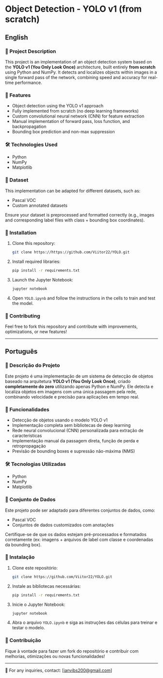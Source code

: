 # Object Detection - YOLO v1 (from scratch)

## English

### 📌 Project Description
This project is an implementation of an object detection system based on the **YOLO v1 (You Only Look Once)** architecture, built entirely **from scratch** using Python and NumPy. It detects and localizes objects within images in a single forward pass of the network, combining speed and accuracy for real-time performance.

### 🚀 Features
- Object detection using the YOLO v1 approach
- Fully implemented from scratch (no deep learning frameworks)
- Custom convolutional neural network (CNN) for feature extraction
- Manual implementation of forward pass, loss function, and backpropagation
- Bounding box prediction and non-max suppression

### 🛠️ Technologies Used
- Python
- NumPy
- Matplotlib

### 📁 Dataset
This implementation can be adapted for different datasets, such as:
- Pascal VOC
- Custom annotated datasets

Ensure your dataset is preprocessed and formatted correctly (e.g., images and corresponding label files with class + bounding box coordinates).

### 🔧 Installation
1. Clone this repository:
   ```bash
   git clone https://https://github.com/Viitor22/YOLO.git
   ```
2. Install required libraries:
   ```bash
   pip install -r requirements.txt
   ```
3. Launch the Jupyter Notebook:
   ```bash
   jupyter notebook
   ```
4. Open `YOLO.ipynb` and follow the instructions in the cells to train and test the model.

### 📌 Contributing
Feel free to fork this repository and contribute with improvements, optimizations, or new features!

---

## Português

### 📌 Descrição do Projeto
Este projeto é uma implementação de um sistema de detecção de objetos baseado na arquitetura **YOLO v1 (You Only Look Once)**, criado **completamente do zero** utilizando apenas Python e NumPy. Ele detecta e localiza objetos em imagens com uma única passagem pela rede, combinando velocidade e precisão para aplicações em tempo real.

### 🚀 Funcionalidades
- Detecção de objetos usando o modelo YOLO v1
- Implementação completa sem bibliotecas de deep learning
- Rede neural convolucional (CNN) personalizada para extração de características
- Implementação manual da passagem direta, função de perda e retropropagação
- Previsão de bounding boxes e supressão não-máxima (NMS)

### 🛠️ Tecnologias Utilizadas
- Python
- NumPy
- Matplotlib

### 📁 Conjunto de Dados
Este projeto pode ser adaptado para diferentes conjuntos de dados, como:
- Pascal VOC
- Conjuntos de dados customizados com anotações

Certifique-se de que os dados estejam pré-processados e formatados corretamente (ex: imagens + arquivos de label com classe e coordenadas da bounding box).

### 🔧 Instalação
1. Clone este repositório:
   ```bash
   git clone https://github.com/Viitor22/YOLO.git
   ```
2. Instale as bibliotecas necessárias:
   ```bash
   pip install -r requirements.txt
   ```
3. Inicie o Jupyter Notebook:
   ```bash
   jupyter notebook
   ```
4. Abra o arquivo `YOLO.ipynb` e siga as instruções das células para treinar e testar o modelo.

### 📌 Contribuição
Fique à vontade para fazer um fork do repositório e contribuir com melhorias, otimizações ou novas funcionalidades!

---

📩 For any inquiries, contact: [ianvibs200@gmail.com]

